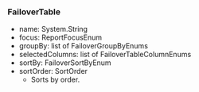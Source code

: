 ### FailoverTable
- name: System.String
- focus: ReportFocusEnum
- groupBy: list of FailoverGroupByEnums
- selectedColumns: list of FailoverTableColumnEnums
- sortBy: FailoverSortByEnum
- sortOrder: SortOrder
  - Sorts by order.
